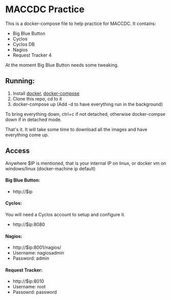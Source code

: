 MACCDC Practice
===========================

This is a docker-compose file to help practice for MACCDC.
It contains:
* Big Blue Button
* Cyclos
* Cyclos DB
* Nagios
* Request Tracker 4

At the moment Big Blue Button needs some tweaking.


Running:
---------------
1. Install [docker](https://docs.docker.com/engine/installation/), [docker-compose](https://docs.docker.com/compose/install/)
2. Clone this repo, cd to it
3. docker-compose up (Add -d to have everything run in the background)

To bring everything down, ctrl+c if not detached, otherwise docker-compse down if in detached mode.

That's it. It will take some time to download all the images and have everything come up.

Access
---------------
Anywhere $IP is mentioned, that is your internal IP on linux, or docker vm on windows/linux (docker-machine ip default)

#### Big Blue Button:
* http://$ip

#### Cyclos:
You will need a Cyclos account to setup and configure it.
*  http://$ip:8080

#### Nagios:
* http://$ip:8001/nagios/
* Username: nagiosadmin
* Password: admin

#### Request Tracker:
* http://$ip:8010
* Username: root
* Passowrd: password
